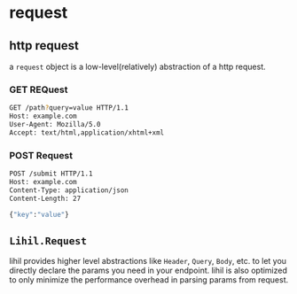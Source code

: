 
# request


## http request

a `request` object is a low-level(relatively) abstraction of a http request.

### GET REQuest

```bash
GET /path?query=value HTTP/1.1
Host: example.com
User-Agent: Mozilla/5.0
Accept: text/html,application/xhtml+xml
```

### POST Request

```bash
POST /submit HTTP/1.1
Host: example.com
Content-Type: application/json
Content-Length: 27

{"key":"value"}
```


## `Lihil.Request`

lihil provides higher level abstractions like `Header`, `Query`, `Body`, etc. to let you directly declare the params you need in your endpoint. lihil is also optimized to only minimize the performance overhead in parsing params from request.

